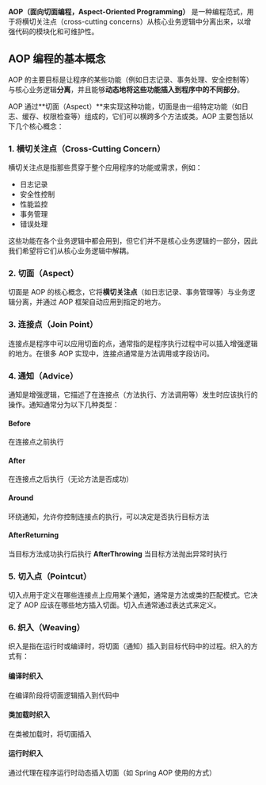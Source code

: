 **AOP（面向切面编程，Aspect-Oriented Programming）** 是一种编程范式，用于将横切关注点（cross-cutting concerns）从核心业务逻辑中分离出来，以增强代码的模块化和可维护性。

## **AOP 编程的基本概念**

AOP 的主要目标是让程序的某些功能（例如日志记录、事务处理、安全控制等）与核心业务逻辑**分离**，并且能够**动态地将这些功能插入到程序中的不同部分**。

AOP 通过**切面（Aspect）**来实现这种功能，切面是由一组特定功能（如日志、缓存、权限检查等）组成的，它们可以横跨多个方法或类。AOP 主要包括以下几个核心概念：

### **1.** **横切关注点（Cross-Cutting Concern）**

横切关注点是指那些贯穿于整个应用程序的功能或需求，例如：
- 日志记录
- 安全性控制
- 性能监控
- 事务管理
- 错误处理

这些功能在各个业务逻辑中都会用到，但它们并不是核心业务逻辑的一部分，因此我们希望将它们从核心业务逻辑中解耦。

### **2.** **切面（Aspect）**

切面是 AOP 的核心概念，它将**横切关注点**（如日志记录、事务管理等）与业务逻辑分离，并通过 AOP 框架自动应用到指定的地方。

### **3.** **连接点（Join Point）**

连接点是程序中可以应用切面的点，通常指的是程序执行过程中可以插入增强逻辑的地方。在很多 AOP 实现中，连接点通常是方法调用或字段访问。

### **4.** **通知（Advice）**

通知是增强逻辑，它描述了在连接点（方法执行、方法调用等）发生时应该执行的操作。通知通常分为以下几种类型：

#### **Before**
在连接点之前执行
#### **After**
在连接点之后执行（无论方法是否成功）
#### **Around**
环绕通知，允许你控制连接点的执行，可以决定是否执行目标方法
#### **AfterReturning**
当目标方法成功执行后执行
**AfterThrowing**
当目标方法抛出异常时执行

### **5.** **切入点（Pointcut）**

切入点用于定义在哪些连接点上应用某个通知，通常是方法或类的匹配模式。它决定了 AOP 应该在哪些地方插入切面。切入点通常通过表达式来定义。

### **6.** **织入（Weaving）**

织入是指在运行时或编译时，将切面（通知）插入到目标代码中的过程。织入的方式有：

#### **编译时织入**
在编译阶段将切面逻辑插入到代码中

#### **类加载时织入**
在类被加载时，将切面插入

#### **运行时织入**
通过代理在程序运行时动态插入切面（如 Spring AOP 使用的方式）